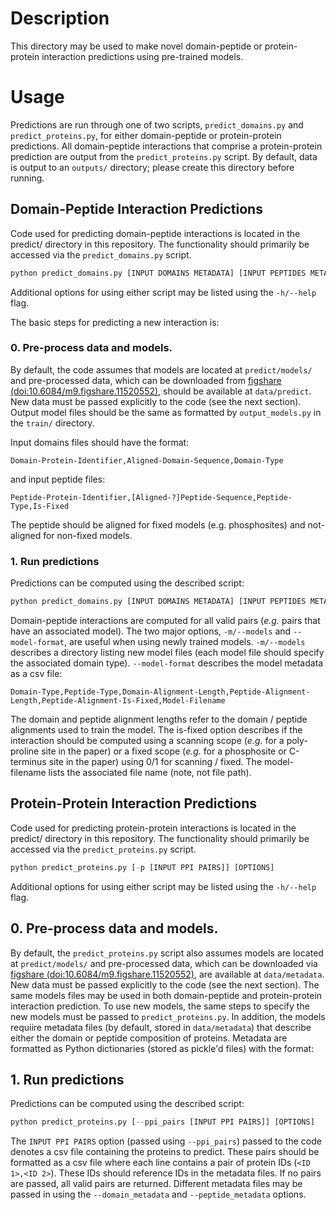 # Description

This directory may be used to make novel domain-peptide or protein-protein interaction predictions using pre-trained models.

# Usage

Predictions are run through one of two scripts, `predict_domains.py` and `predict_proteins.py`, for either domain-peptide or protein-protein predictions. All domain-peptide interactions that comprise a protein-protein prediction are output from the `predict_proteins.py` script. By default, data is output to an `outputs/` directory; please create this directory before running. 

## Domain-Peptide Interaction Predictions

Code used for predicting domain-peptide interactions is located in the predict/ directory in this repository. The functionality should primarily be accessed via the `predict_domains.py` script.

```python
python predict_domains.py [INPUT DOMAINS METADATA] [INPUT PEPTIDES METADATA] [OPTIONS] 
```
Additional options for using either script may be listed using the `-h/--help` flag. 

The basic steps for predicting a new interaction is:
### 0. Pre-process data and models.

By default, the code assumes that models are located at `predict/models/` and pre-processed data, which can be downloaded from [figshare (doi:10.6084/m9.figshare.11520552)](https://doi.org/10.6084/m9.figshare.11520552), should be available at `data/predict`. New data must be passed explicitly to the code (see the next section). Output model files should be the same as formatted by `output_models.py` in the `train/` directory. 

Input domains files should have the format:
```
Domain-Protein-Identifier,Aligned-Domain-Sequence,Domain-Type
```
and input peptide files:

```
Peptide-Protein-Identifier,[Aligned-?]Peptide-Sequence,Peptide-Type,Is-Fixed
```

The peptide should be aligned for fixed models (e.g. phosphosites) and not-aligned for non-fixed models. 


### 1. Run predictions

Predictions can be computed using the described script:

```python
python predict_domains.py [INPUT DOMAINS METADATA] [INPUT PEPTIDES METADATA] [OPTIONS] 
```

Domain-peptide interactions are computed for all valid pairs (*e.g.* pairs that have an associated model). The two major options, `-m/--models` and `--model-format`, are useful when using newly trained models. `-m/--models` describes a directory listing new model files (each model file should specify the associated domain type). `--model-format` describes the model metadata as a csv file:
```
Domain-Type,Peptide-Type,Domain-Alignment-Length,Peptide-Alignment-Length,Peptide-Alignment-Is-Fixed,Model-Filename
```

The domain and peptide alignment lengths refer to the domain / peptide alignments used to train the model. The is-fixed option describes if the interaction should be computed using a scanning scope (*e.g.* for a poly-proline site in the paper) or a fixed scope (*e.g.* for a phosphosite or C-terminus site in the paper) using 0/1 for scanning / fixed. The model-filename lists the associated file name (note, not file path).

## Protein-Protein Interaction Predictions

Code used for predicting protein-protein interactions is located in the predict/ directory in this repository. The functionality should primarily be accessed via the `predict_proteins.py` script.

```python
python predict_proteins.py [-p [INPUT PPI PAIRS]] [OPTIONS] 
```
Additional options for using either script may be listed using the `-h/--help` flag. 

## 0. Pre-process data and models.

By default, the `predict_proteins.py` script also assumes models are located at `predict/models/` and pre-processed data, which can be downloaded via [figshare (doi:10.6084/m9.figshare.11520552)](https://doi.org/10.6084/m9.figshare.11520552), are available at `data/metadata`. New data must be passed explicitly to the code (see the next section). The same models files may be used in both domain-peptide and protein-protein interaction prediction. To use new models, the same steps to specify the new models must be passed to `predict_proteins.py`. In addition, the models requiire metadata files (by default, stored in `data/metadata`) that describe either the domain or peptide composition of proteins. Metadata are formatted as Python dictionaries (stored as pickle'd files) with the format: 

## 1. Run predictions

Predictions can be computed using the described script:

```python
python predict_proteins.py [--ppi_pairs [INPUT PPI PAIRS]] [OPTIONS] 
```
The `INPUT PPI PAIRS` option (passed using `--ppi_pairs`) passed to the code denotes a csv file containing the proteins to predict. These pairs should be formatted as a csv file where each line contains a pair of protein IDs (`<ID 1>,<ID 2>`). These IDs should reference IDs in the metadata files. If no pairs are passed, all valid pairs are returned. Different metadata files may be passed in using the `--domain_metadata` and `--peptide_metadata` options.  
